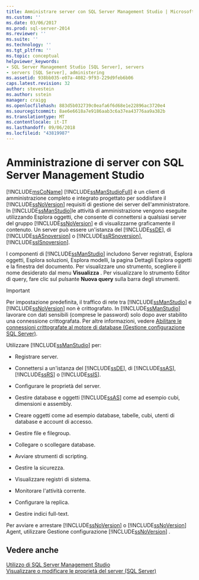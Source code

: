 ```yaml
---
title: Amministrare server con SQL Server Management Studio | Microsoft Docs
ms.custom: ''
ms.date: 03/06/2017
ms.prod: sql-server-2014
ms.reviewer: ''
ms.suite: ''
ms.technology: ''
ms.tgt_pltfrm: ''
ms.topic: conceptual
helpviewer_keywords:
- SQL Server Management Studio [SQL Server], servers
- servers [SQL Server], administering
ms.assetid: 938bb035-e07a-4082-9f93-229d9feb6b06
caps.latest.revision: 32
author: stevestein
ms.author: sstein
manager: craigg
ms.openlocfilehash: 883d5b032739c0eafa6f6d68e1e22896ac3720e4
ms.sourcegitcommit: 8ae6e6618a7e9186aab3c6a37ea43776aa9a382b
ms.translationtype: MT
ms.contentlocale: it-IT
ms.lasthandoff: 09/06/2018
ms.locfileid: "43819987"
---
```

# <a name="administer-servers-with-sql-server-management-studio"></a>Amministrazione di server con SQL Server Management Studio
  [!INCLUDE[msCoName](../includes/msconame-md.md)] [!INCLUDE[ssManStudioFull](../includes/ssmanstudiofull-md.md)] è un client di amministrazione completo e integrato progettato per soddisfare il [!INCLUDE[ssNoVersion](../includes/ssnoversion-md.md)] requisiti di gestione dei server dell'amministratore. In [!INCLUDE[ssManStudio](../includes/ssmanstudio-md.md)]le attività di amministrazione vengono eseguite utilizzando Esplora oggetti, che consente di connettersi a qualsiasi server del gruppo [!INCLUDE[ssNoVersion](../includes/ssnoversion-md.md)] e di visualizzarne graficamente il contenuto. Un server può essere un'istanza del [!INCLUDE[ssDE](../includes/ssde-md.md)], di [!INCLUDE[ssASnoversion](../includes/ssasnoversion-md.md)] o [!INCLUDE[ssRSnoversion](../includes/ssrsnoversion-md.md)], [!INCLUDE[ssISnoversion](../includes/ssisnoversion-md.md)].  
  
 I componenti di [!INCLUDE[ssManStudio](../includes/ssmanstudio-md.md)] includono Server registrati, Esplora oggetti, Esplora soluzioni, Esplora modelli, la pagina Dettagli Esplora oggetti e la finestra del documento. Per visualizzare uno strumento, scegliere il nome desiderato dal menu **Visualizza** . Per visualizzare lo strumento Editor di query, fare clic sul pulsante **Nuova query** sulla barra degli strumenti.  
  
> [!IMPORTANT]  
>  Per impostazione predefinita, il traffico di rete tra [!INCLUDE[ssManStudio](../includes/ssmanstudio-md.md)] e [!INCLUDE[ssNoVersion](../includes/ssnoversion-md.md)] non è crittografato. In [!INCLUDE[ssManStudio](../includes/ssmanstudio-md.md)] lavorare con dati sensibili (comprese le password) solo dopo aver stabilito una connessione crittografata. Per altre informazioni, vedere [Abilitare le connessioni crittografate al motore di database &#40;Gestione configurazione SQL Server&#41;](../database-engine/configure-windows/enable-encrypted-connections-to-the-database-engine.md).  
  
 Utilizzare [!INCLUDE[ssManStudio](../includes/ssmanstudio-md.md)] per:  
  
-   Registrare server.  
  
-   Connettersi a un'istanza del [!INCLUDE[ssDE](../includes/ssde-md.md)], di [!INCLUDE[ssAS](../includes/ssas-md.md)], [!INCLUDE[ssRS](../includes/ssrs.md)] o [!INCLUDE[ssIS](../includes/ssis-md.md)].  
  
-   Configurare le proprietà del server.  
  
-   Gestire database e oggetti [!INCLUDE[ssAS](../includes/ssas-md.md)] come ad esempio cubi, dimensioni e assembly.  
  
-   Creare oggetti come ad esempio database, tabelle, cubi, utenti di database e account di accesso.  
  
-   Gestire file e filegroup.  
  
-   Collegare o scollegare database.  
  
-   Avviare strumenti di scripting.  
  
-   Gestire la sicurezza.  
  
-   Visualizzare registri di sistema.  
  
-   Monitorare l'attività corrente.  
  
-   Configurare la replica.  
  
-   Gestire indici full-text.  
  
 Per avviare e arrestare [!INCLUDE[ssNoVersion](../includes/ssnoversion-md.md)] o [!INCLUDE[ssNoVersion](../includes/ssnoversion-md.md)] Agent, utilizzare Gestione configurazione [!INCLUDE[ssNoVersion](../includes/ssnoversion-md.md)] .  
  
## <a name="see-also"></a>Vedere anche  
 [Utilizzo di SQL Server Management Studio](../database-engine/use-sql-server-management-studio.md)   
 [Visualizzare o modificare le proprietà del server &#40;SQL Server&#41;](../database-engine/configure-windows/view-or-change-server-properties-sql-server.md)  
  
  
